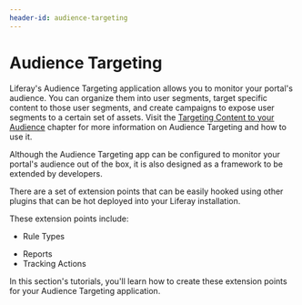 ```yaml
---
header-id: audience-targeting
---
```


# Audience Targeting

Liferay's Audience Targeting application allows you to monitor your portal's
audience. You can organize them into user segments, target specific content to
those user segments, and create campaigns to expose user segments to a certain
set of assets. Visit the
[Targeting Content to your Audience](/docs/6-2/user/-/knowledge_base/u/targeting-content-to-your-audience)
chapter for more information on Audience Targeting and how to use it.

Although the Audience Targeting app can be configured to monitor your portal's
audience out of the box, it is also designed as a framework to be extended by
developers.

There are a set of extension points that can be easily hooked using other
plugins that can be hot deployed into your Liferay installation.

These extension points include:

* Rule Types
<!-- * Rules Engine -->
* Reports
* Tracking Actions

In this section's tutorials, you'll learn how to create these extension points
for your Audience Targeting application.

